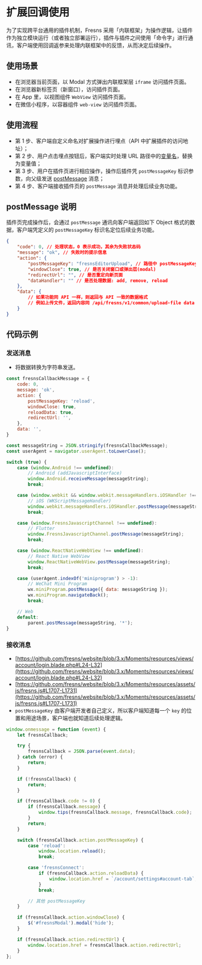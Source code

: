 # 扩展回调使用

为了实现跨平台通用的插件机制，Fresns 采用「内联框架」为操作逻辑，让插件作为独立模块运行（或者独立部署运行），插件与插件之间使用「命令字」进行通讯，客户端使用回调返参来处理内联框架中的反馈，从而决定后续操作。

## 使用场景

- 在浏览器当前页面，以 Modal 方式弹出内联框架层 `iframe` 访问插件页面。
- 在浏览器新标签页（新窗口），访问插件页面。
- 在 App 里，以视图组件 `WebView` 访问插件页面。
- 在微信小程序，以容器组件 `web-view` 访问插件页面。

## 使用流程

- 第 1 步、客户端自定义命名对扩展操作进行埋点（API 中扩展插件的访问地址）；
- 第 2 步、用户点击埋点按钮后，客户端实时处理 URL 路径中的[变量名](variables.md)，替换为变量值；
- 第 3 步、用户在插件页进行相应操作，操作后插件凭 `postMessageKey` 标识参数，向父级发送 [postMessage](https://developer.mozilla.org/zh-CN/docs/Web/API/Window/postMessage) 消息；
- 第 4 步、客户端接收插件页的 `postMessage` 消息并处理后续业务功能。

## postMessage 说明

插件页完成操作后，会通过 `postMessage` 通讯向客户端返回如下 Object 格式的数据，客户端凭定义的 `postMessageKey` 标识名定位后续业务功能。

```json
{
    "code": 0, // 处理状态，0 表示成功，其余为失败状态码
    "message": "ok", // 失败时的提示信息
    "action": {
        "postMessageKey": "fresnsEditorUpload", // 路径中 postMessageKey 变量值
        "windowClose": true, // 是否关闭窗口或弹出层(modal)
        "redirectUrl": "", // 是否重定向新页面
        "dataHandler": "" // 是否处理数据: add, remove, reload
    },
    "data": {
        // 如果功能同 API 一样，则返回与 API 一致的数据格式
        // 例如上传文件，返回内容同 /api/fresns/v1/common/upload-file data 一致
    }
}
```

## 代码示例

### 发送消息

- 将数据转换为字符串发送。

```js
const fresnsCallbackMessage = {
    code: 0,
    message: 'ok',
    action: {
        postMessageKey: 'reload',
        windowClose: true,
        reloadData: true,
        redirectUrl: '',
    },
    data: '',
}

const messageString = JSON.stringify(fresnsCallbackMessage);
const userAgent = navigator.userAgent.toLowerCase();

switch (true) {
    case (window.Android !== undefined):
        // Android (addJavascriptInterface)
        window.Android.receiveMessage(messageString);
        break;

    case (window.webkit && window.webkit.messageHandlers.iOSHandler !== undefined):
        // iOS (WKScriptMessageHandler)
        window.webkit.messageHandlers.iOSHandler.postMessage(messageString);
        break;

    case (window.FresnsJavascriptChannel !== undefined):
        // Flutter
        window.FresnsJavascriptChannel.postMessage(messageString);
        break;

    case (window.ReactNativeWebView !== undefined):
        // React Native WebView
        window.ReactNativeWebView.postMessage(messageString);
        break;

    case (userAgent.indexOf('miniprogram') > -1):
        // WeChat Mini Program
        wx.miniProgram.postMessage({ data: messageString });
        wx.miniProgram.navigateBack();
        break;

    // Web
    default:
        parent.postMessage(messageString, '*');
}
```

### 接收消息

- [https://github.com/fresns/website/blob/3.x/Moments/resources/views/account/login.blade.php#L24-L32](https://github.com/fresns/website/blob/3.x/Moments/resources/views/account/login.blade.php#L24-L32)
- [https://github.com/fresns/website/blob/3.x/Moments/resources/assets/js/fresns.js#L1707-L1731](https://github.com/fresns/website/blob/3.x/Moments/resources/assets/js/fresns.js#L1707-L1731)
- `postMessageKey` 由客户端开发者自己定义，所以客户端知道每一个 `key` 的位置和用途场景，客户端也就知道后续处理逻辑。

```js
window.onmessage = function (event) {
    let fresnsCallback;

    try {
        fresnsCallback = JSON.parse(event.data);
    } catch (error) {
        return;
    }

    if (!fresnsCallback) {
        return;
    }

    if (fresnsCallback.code != 0) {
        if (fresnsCallback.message) {
            window.tips(fresnsCallback.message, fresnsCallback.code);
        }
        return;
    }

    switch (fresnsCallback.action.postMessageKey) {
        case 'reload':
            window.location.reload();
            break;

        case 'fresnsConnect':
            if (fresnsCallback.action.reloadData) {
                window.location.href = `/account/settings#account-tab`;
            }
            break;

        // 其他 postMessageKey
    }

    if (fresnsCallback.action.windowClose) {
        $('#fresnsModal').modal('hide');
    }

    if (fresnsCallback.action.redirectUrl) {
        window.location.href = fresnsCallback.action.redirectUrl;
    }
};
```
